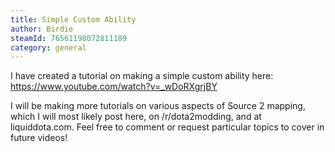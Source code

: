 ```yaml
---
title: Simple Custom Ability
author: Birdie
steamId: 76561198072811189
category: general
---
```


I have created a tutorial on making a simple custom ability here: https://www.youtube.com/watch?v=_wDoRXgrjBY

I will be making more tutorials on various aspects of Source 2 mapping, which I will most likely post here, on /r/dota2modding, and at liquiddota.com. Feel free to comment or request particular topics to cover in future videos!
